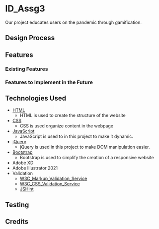 # ID_Assg3

Our project educates users on the pandemic through gamification.
## Design Process

## Features

### Existing Features
### Features to Implement in the Future

## Technologies Used
* [HTML](https://developer.mozilla.org/en-US/docs/Web/HTML)
  * HTML is used to create the structure of the website
* [CSS](https://developer.mozilla.org/en-US/docs/Web/CSS)
  * CSS is used organize content in the webpage
* [JavaScript](https://www.javascript.com/)
  * JavaScript is used to in this project to make it dynamic.
* [jQuery](https://jquery.com/)
  * jQuery is used in this project to make DOM manipulation easier.
* [Bootstrap](https://getbootstrap.com/)
  * Bootstrap is used to simplify the creation of a responsive website
* Adobe XD
* Adobe Illustrator 2021
* Validation
  * [W3C_Markup_Validation_Service](https://validator.w3.org/)
  * [W3C_CSS_Validation_Service](https://jigsaw.w3.org/css-validator/)
  * [JSHint](https://jshint.com/)
## Testing

## Credits

